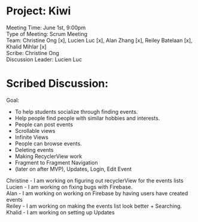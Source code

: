 
# Project: Kiwi
Meeting Time: June 1st, 9:00pm <br />
Type of Meeting: Scrum Meeting <br />
Team: Christine Ong [x], Lucien Luc [x], Alan Zhang [x], Reiley Batelaan [x], Khalid Mihlar [x] <br />
Scribe: Christine Ong <br />
Discussion Leader: Lucien Luc <br />
# Scribed Discussion: 
Goal: <br />
- To help students socialize through finding events. <br />
- Help people find people with similar hobbies and interests. <br />
- People can post events <br />
- Scrollable views <br />
- Infinite Views <br />
- People can browse events. <br />
- Deleting events
- Making RecyclerView work
- Fragment to Fragment Navigation <br />
- (later on after MVP), Updates, Login, Edit Event <br />

Christine - I am working on figuring out recyclerView for the events lists <br />
Lucien - I am working on fixing bugs with Firebase. <br />
Alan - I am working on working on Firebase by having users have created events  <br />
Reiley - I am working on making the events list look better + Searching. <br />
Khalid - I am working on setting up Updates <br />
